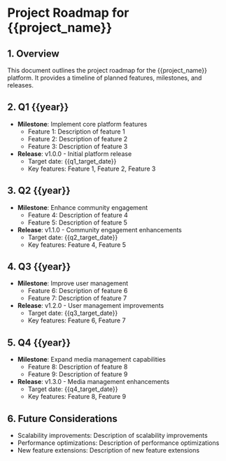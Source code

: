 # Project Roadmap for {{project_name}}

## 1. Overview

This document outlines the project roadmap for the {{project_name}} platform. It provides a timeline of planned features, milestones, and releases.

## 2. Q1 {{year}}

-   **Milestone**: Implement core platform features
    -   Feature 1: Description of feature 1
    -   Feature 2: Description of feature 2
    -   Feature 3: Description of feature 3
-   **Release**: v1.0.0 - Initial platform release
    -   Target date: {{q1_target_date}}
    -   Key features: Feature 1, Feature 2, Feature 3

## 3. Q2 {{year}}

-   **Milestone**: Enhance community engagement
    -   Feature 4: Description of feature 4
    -   Feature 5: Description of feature 5
-   **Release**: v1.1.0 - Community engagement enhancements
    -   Target date: {{q2_target_date}}
    -   Key features: Feature 4, Feature 5

## 4. Q3 {{year}}

-   **Milestone**: Improve user management
    -   Feature 6: Description of feature 6
    -   Feature 7: Description of feature 7
-   **Release**: v1.2.0 - User management improvements
    -   Target date: {{q3_target_date}}
    -   Key features: Feature 6, Feature 7

## 5. Q4 {{year}}

-   **Milestone**: Expand media management capabilities
    -   Feature 8: Description of feature 8
    -   Feature 9: Description of feature 9
-   **Release**: v1.3.0 - Media management enhancements
    -   Target date: {{q4_target_date}}
    -   Key features: Feature 8, Feature 9

## 6. Future Considerations

-   Scalability improvements: Description of scalability improvements
-   Performance optimizations: Description of performance optimizations
-   New feature extensions: Description of new feature extensions